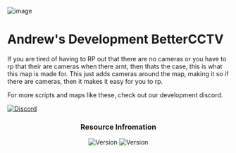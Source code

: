 ![image](https://user-images.githubusercontent.com/121670301/211095572-b81ad29b-f19a-4997-90e1-fc72a19f5a71.png)

# Andrew's Development BetterCCTV
If you are tired of having to RP out that there are no cameras or you have to rp that their are cameras when there arnt, then thats the case, this is what this map is made for. This just adds cameras around the map, making it so if there are cameras, then it makes it easy for you to rp.

For more scripts and maps like these, check out our development discord.

[![Discord](https://img.shields.io/badge/Discord-Join%20Community-blue?style=for-the-badge&logo=discord)](https://discord.gg/4WY5p4jzMq)

<div align=center>

### Resource Infromation
![Version](https://img.shields.io/badge/vCheck-ADBCCTV-blue?style=for-the-badge&logo=github)
![Version](https://img.shields.io/badge/Version-1.0.0-blue?style=for-the-badge&logo=fivem)

<div>
